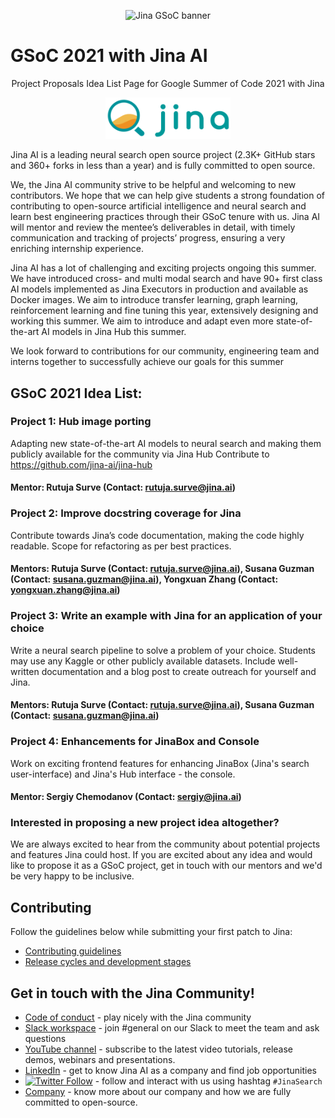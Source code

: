 <p align="center">
<img src="https://github.com/jina-ai/GSoC/blob/main/.github/gsoc.png?raw=true" alt="Jina GSoC banner" width="300px" height="300px">
</p>

# GSoC 2021 with Jina AI
<p align="center">
Project Proposals Idea List Page for Google Summer of Code 2021 with Jina
</p>
<p align="center">
<img src="https://github.com/jina-ai/jina/blob/master/.github/logo-only.gif?raw=true" alt="Jina banner" width="200px">
</p>

Jina AI is a leading neural search open source project (2.3K+ GitHub stars and 360+ forks in less than a year) and is fully committed to open source.

We, the Jina AI community strive to be helpful and welcoming to new contributors. We hope that we can help give students a strong foundation of contributing to open-source artificial intelligence and neural search and learn best engineering practices through their GSoC tenure with us.
Jina AI will mentor and review the mentee’s deliverables in detail, with timely communication and tracking of projects’ progress, ensuring a very enriching internship experience.

Jina AI has a lot of challenging and exciting projects ongoing this summer.
We have introduced cross- and multi modal search and have 90+ first class AI models implemented as Jina Executors in production and available as Docker images.
We aim to introduce transfer learning, graph learning, reinforcement learning and fine tuning this year, extensively designing and working this summer.
We aim to introduce and adapt even more state-of-the-art AI models in Jina Hub this summer.

We look forward to contributions for our community, engineering team and interns together to successfully achieve our goals for this summer 

## GSoC 2021 Idea List:

### Project 1: Hub image porting
Adapting new state-of-the-art AI models to neural search and making them publicly available for the community via Jina Hub
Contribute to https://github.com/jina-ai/jina-hub

#### Mentor:  Rutuja Surve (Contact: rutuja.surve@jina.ai)

### Project 2: Improve docstring coverage for Jina
Contribute towards Jina’s code documentation, making the code highly readable.
Scope for refactoring as per best practices.

#### Mentors: Rutuja Surve (Contact: rutuja.surve@jina.ai), Susana Guzman (Contact: susana.guzman@jina.ai), Yongxuan Zhang (Contact: yongxuan.zhang@jina.ai)

### Project 3: Write an example with Jina for an application of your choice 
Write a neural search pipeline to solve a problem of your choice.
Students may use any Kaggle or other publicly available datasets.
Include well-written documentation and a blog post to create outreach for yourself and Jina.

#### Mentors: Rutuja Surve (Contact: rutuja.surve@jina.ai), Susana Guzman (Contact: susana.guzman@jina.ai)

### Project 4:  Enhancements for JinaBox and Console
Work on exciting frontend features for enhancing JinaBox (Jina's search user-interface) and Jina's Hub interface - the console.

#### Mentor: Sergiy Chemodanov (Contact: sergiy@jina.ai)


### Interested in proposing a new project idea altogether?
We are always excited to hear from the community about potential projects and features Jina could host. If you are excited about any idea and would like to
propose it as a GSoC project, get in touch with our mentors and we'd be very happy to be inclusive.

## Contributing

Follow the guidelines below while submitting your first patch to Jina:

- [Contributing guidelines](CONTRIBUTING.md)
- [Release cycles and development stages](RELEASE.md)

## Get in touch with the Jina Community!

- [Code of conduct](https://github.com/jina-ai/jina/blob/master/.github/CODE_OF_CONDUCT.md) - play nicely with the Jina community
- [Slack workspace](https://slack.jina.ai) - join #general on our Slack to meet the team and ask questions
- [YouTube channel](https://youtube.com/c/jina-ai) - subscribe to the latest video tutorials, release demos, webinars and presentations.
- [LinkedIn](https://www.linkedin.com/company/jinaai/) - get to know Jina AI as a company and find job opportunities
- [![Twitter Follow](https://img.shields.io/twitter/follow/JinaAI_?label=Follow%20%40JinaAI_&style=social)](https://twitter.com/JinaAI_) - follow and interact with us using hashtag `#JinaSearch`
- [Company](https://jina.ai) - know more about our company and how we are fully committed to open-source.
